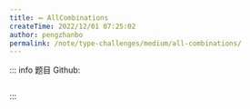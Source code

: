 ```yaml
---
title: ➖ AllCombinations
createTime: 2022/12/01 07:25:02
author: pengzhanbo
permalink: /note/type-challenges/medium/all-combinations/
---
```


::: info 题目
Github: []()

```ts
```
:::
